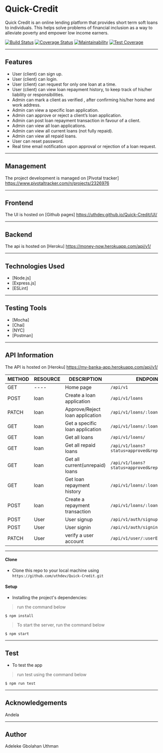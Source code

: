 # Quick-Credit
Quick Credit is an online lending platform that provides short term soft loans to individuals. This helps solve problems of financial inclusion as a way to alleviate poverty and empower low income earners.

[![Build Status](https://travis-ci.org/uthdev/Quick-Credit.svg?branch=develop)](https://travis-ci.org/uthdev/Quick-Credit)
[![Coverage Status](https://coveralls.io/repos/github/uthdev/Quick-Credit/badge.svg?branch=develop)](https://coveralls.io/github/uthdev/Quick-Credit?branch=develop)
[![Maintainability](https://api.codeclimate.com/v1/badges/636a4619429e143194d9/maintainability)](https://codeclimate.com/github/uthdev/Quick-Credit/maintainability)
[![Test Coverage](https://api.codeclimate.com/v1/badges/636a4619429e143194d9/test_coverage)](https://codeclimate.com/github/uthdev/Quick-Credit/test_coverage)


---
## Features
- User (client) can sign up.
- User (client) can login.
- User (client) can request for only one loan at a time.
- User (client) can view loan repayment history, to keep track of his/her liability or responsibilities.
- Admin can mark a client as verified , after confirming his/her home and work address.
- Admin can view a specific loan application.
- Admin can approve or reject a client’s loan application.
- Admin can post loan repayment transaction in favour of a client.
- Admin can view all loan applications.
- Admin can view all current loans (not fully repaid).
- Admin can view all repaid loans.
- User can reset password.
- Real time email notification upon approval or rejection of a loan request.


---
## Management
The project development is managed on [Pivotal tracker] https://www.pivotaltracker.com/n/projects/2326976


---
## Frontend
The UI is hosted on [Github pages] https://uthdev.github.io/Quick-Credit/UI/


---
## Backend
The api is hosted on [Heroku] https://money-now.herokuapp.com/api/v1/


---
## Technologies Used
- [Node.js] 
- [Express.js]
- [ESLint]


---
## Testing Tools
- [Mocha]
- [Chai]
- [NYC]
- [Postman]


---
## API Information
The API is hosted on [Heroku] https://my-banka-app.herokuapp.com/api/v1/


METHOD |  RESOURCE   |     DESCRIPTION                | ENDPOINTS
-------|-------------|--------------------------------|-----------
GET    | ----        | Home page                      |`/api/v1`
POST   | loan        | Create a loan application      |`/api/v1/loans`
PATCH  | loan        | Approve/Reject loan application|`/api/v1/loans/:loanId`
GET    | loan        | Get a specific loan application|`/api/v1/loans/:loanId`
GET    | loan        | Get all loans                  |`/api/v1/loans/`
GET    | loan        | Get all repaid loans           |`/api/v1/loans?status=approved&repaid=true`
GET    | loan        | Get all current(unrepaid) loans|`/api/v1/loans?status=approved&repaid=false`
GET    | loan        | Get loan repayment history     |`/api/v1/loans/:loanId/repayments`
POST   | loan        | Create a repayment transaction |`/api/v1/loans/:loanId/repayment`
POST   | User        | User signup                    |`/api/v1/auth/signup`
POST   | User        | User signin                    |`/api/v1/auth/signin`
PATCH  | User        | verify a user account          |`/api/v1/user/:userEmail/verify`


---
#### Clone

- Clone this repo to your local machine using `https://github.com/uthdev/Quick-Credit.git`


#### Setup

- Installing the project's dependencies:

> run the command below

```shell
$ npm install
```

> To start the server, run the command below

```shell
$ npm start
```


---
## Test
- To test the app

> run test using the command below

```shell
$ npm run test
```


---
## Acknowledgements

Andela

---
## Author

Adeleke Gbolahan Uthman
